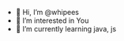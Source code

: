 - 👋 Hi, I’m @whipees
- 👀 I’m interested in You
- 🌱 I’m currently learning java, js

<!---
whipees/whipees is a ✨ special ✨ repository because its `README.md` (this file) appears on your GitHub profile.
You can click the Preview link to take a look at your changes.
--->
